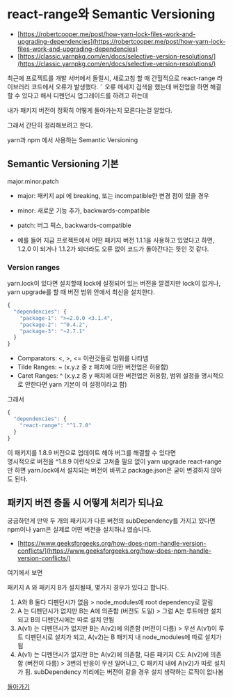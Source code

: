 # react-range와 Semantic Versioning

- [https://robertcooper.me/post/how-yarn-lock-files-work-and-upgrading-dependencies](https://robertcooper.me/post/how-yarn-lock-files-work-and-upgrading-dependencies)
- [https://classic.yarnpkg.com/en/docs/selective-version-resolutions/](https://classic.yarnpkg.com/en/docs/selective-version-resolutions/)

최근에 프로젝트를 개발 서버에서 돌릴시, 새로고침 할 때 간헐적으로 react-range 라이브러리 코드에서 오류가 발생했다.
˜
오류 메세지 검색을 했는데 버전업을 하면 해결할 수 있다고 해서 디펜던시 업그레이드를 하려고 하는데

내가 패키지 버전이 정확히 어떻게 돌아가는지 모른다는걸 알았다.

그래서 간단히 정리해보려고 한다.

yarn과 npm 에서 사용하는 Semantic Versioning

## Semantic Versioning 기본

major.minor.patch

- major: 패키지 api 에 breaking, 또는 incompatible한 변경 점이 있을 경우
- minor: 새로운 기능 추가, backwards-compatible
- patch: 버그 픽스, backwards-compatible

- 예를 들어 지금 프로젝트에서 어떤 패키지 버전 1.1.1을 사용하고 있었다고 하면, 1.2.0 이 되거나 1.1.2가 되더라도 오류 없이 코드가 돌아간다는 뜻인 것 같다.

### Version ranges

yarn.lock이 있다면 설치할때 lock에 설정되어 있는 버전을 깔겠지만 lock이
없거나, yarn upgrade를 할 때 버전 범위 안에서 최신을 설치한다.

```js
{
  "dependencies": {
    "package-1": ">=2.0.0 <3.1.4",
    "package-2": "^0.4.2",
    "package-3": "~2.7.1"
  }
}
```

- Comparators: <, >, <= 이런것들로 범위를 나타넴
- Tilde Ranges: ~ (x.y.z 중 z 패치에 대한 버전업은 허용함)
- Caret Ranges: ^ (x.y.z 중 y 패치에 대한 버전업은 허용함, 범위 설정을 명시적으로 안한다면 yarn 기본이 이 설정이라고 함)

그래서

```js
{
  "dependencies": {
    "react-range": "^1.7.0"
  }
}
```

이 패키지를 1.8.9 버전으로 업데이트 해야 버그를 해결할 수 있다면  
명시적으로 버전을 ^1.8.9 이련식으로 고쳐줄 필요 없이
yarn upgrade react-range 만 하면 yarn.lock에서 설치되는 버전이 바뀌고
package.json은 굳이 변경하지 않아도 된다.

## 패키지 버전 충돌 시 어떻게 처리가 되나요

궁금하던게 만약 두 개의 패키지가 다른 버전의 subDependency를 가지고 있다면 npm이나 yarn은 실제로 어떤 버전을 설치하냐 였습니다.

- [https://www.geeksforgeeks.org/how-does-npm-handle-version-conflicts/](https://www.geeksforgeeks.org/how-does-npm-handle-version-conflicts/)

여기에서 보면

패키지 A 와 패키지 B가 설치될때, 몇가지 경우가 있다고 합니다.

1. A와 B 둘다 디펜던시가 없음 > node_modules에 root dependency로 깔림
2. A 는 디펜던시가 없지만 B는 A에 의존함 (버전도 도일) > 그럼 A는 루트에만 설치되고 B의 디펜던시에는 따로 설치 안됨
3. A(v1) 는 디펜던시가 없지만 B는 A(v2)에 의존함 (버전이 다름) > 우선 A(v1)이 루트 디펜던시로 설치가 되고, A(v2)는 B 패키지 내 node_modules에 따로 설치가 됨
4. A(v1) 는 디펜던시가 없지만 B는 A(v2)에 의존함, 다른 패키지 C도 A(v2)에 의존함 (버전이 다름) > 3번의 반응이 우선 일어나고, C 패키지 내에 A(v2)가 따로 설치가 됨. subDependency 끼리에는 버전이 같을 경우 설치 생략하는 로직이 없나봄

[돌아가기](../../README.md)
